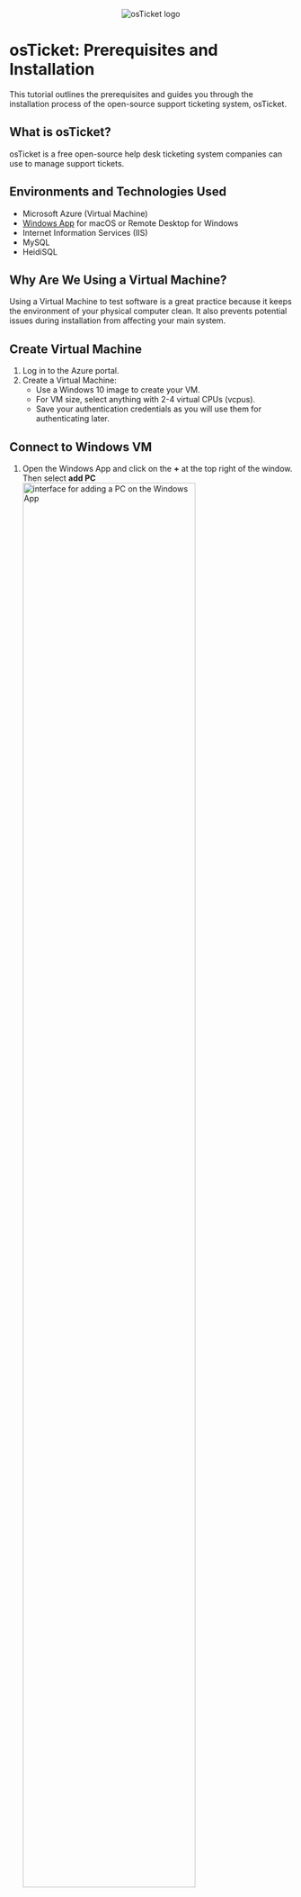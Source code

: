 <p align="center">
<img src="https://i.imgur.com/Clzj7Xs.png" alt="osTicket logo"/>
</p>

<h1>osTicket: Prerequisites and Installation</h1>
<p> This tutorial outlines the prerequisites and guides you through the installation process of the open-source support ticketing system, osTicket.<p />

<h2>What is osTicket?</h2>
osTicket is a free open-source help desk ticketing system companies can use to manage support tickets.

<h2>Environments and Technologies Used</h2>

- Microsoft Azure (Virtual Machine)
- [Windows App](https://apps.apple.com/us/app/windows-app/id1295203466?mt=12) for macOS or Remote Desktop for Windows  
- Internet Information Services (IIS)
- MySQL
- HeidiSQL

<h2>Why Are We Using a Virtual Machine?</h2>

Using a Virtual Machine to test software is a great practice because it keeps the environment of your physical computer clean. It also prevents potential issues during installation from affecting your main system.

<h2>Create Virtual Machine</h2>

1. Log in to the Azure portal.
2. Create a Virtual Machine:
   - Use a Windows 10 image to create your VM.
   - For VM size, select anything with 2-4 virtual CPUs (vcpus).
   - Save your authentication credentials as you will use them for authenticating later.

<h2>Connect to Windows VM</h2>

1. Open the Windows App and click on the <b>+</b> at the top right of the window. Then select <b>add PC</b>
   <br>
   <img src="https://i.imgur.com/q2CIjtQ.png" height="80%" width="80%" alt="interface for adding a PC on the Windows App"/>
3. Paste your Windows VM's public IP address for <b>PC name</b>. Feel free to give your VM whatever friendly name you would like. I named mine windows-vm so that I can easily know what operating system is running on the PC. Then click <b>Add</b> to add the VM.
   <br>
   <img src="https://i.imgur.com/cvBmV30.png" height="80%" width="80%" alt=""/>
5. Click on the ellipsis and select <b>connect</b> to connect to the Windows VM.
   <br>
   <img src="https://i.imgur.com/OKSJhL1.png" height="80%" width="80%" alt=""/>
7. Add the username and password you created when you created your Virtual Machine in the Azure portal to authenticate, and click continue.
   <br>
   <img src="https://i.imgur.com/dkhuqJB.png" height="80%" width="80%" alt=""/>
9. Feel free to toggle no for all privacy settings.
    <br>
   <img height="80%" width="80%" alt="Screenshot 2025-03-06 at 10 21 35 AM" src="https://github.com/user-attachments/assets/816ffd66-35d4-4d9e-a061-bf9eb916c8b9" />



<h2>Enable Internet Information Services (IIS) with Commmon Gateway Interface (CGI)</h2>

IIS is a web server that is part of Windows systems. We will use IIS to host our osTicket web application. Since osTicket is built with PHP and IIS does not know how to process PHP files by itself, we will use CGI to pass requests for PHP files from IIS to the PHP interpreter. The PHP interpreter will then process the file, and CGI will send the result back to IIS, which will deliver the page to the browser.

1. To Enable IIS:
    - Go into the <b>Control Panel</b>.
    - Select <b>Programs</b>.
      <br>
      <img height="80%" width="80%" alt="Screenshot 2025-03-06 at 10 29 23 AM" src="https://github.com/user-attachments/assets/0558ebe2-6b89-43d2-91d1-9cac58610a21" />
    - Select <b>Turn Windows features on or off</b>.
      <br>
      <img height="80%" width="80%" alt="Screenshot 2025-03-06 at 10 29 39 AM" src="https://github.com/user-attachments/assets/5374d622-966a-4c2a-85e0-59404217b099" />
    - Check the checkbox next to <b>Internet Information Services</b> to enable it.
      <br>
      <img height="80%" width="80%" alt="" src="https://github.com/user-attachments/assets/69ba977e-7d93-4d98-a47e-6b8d728b611c" />      
2. To Enable CGI:
   - Click the <b>+</b> to the left of <b>Internet Information Services</b> to expand it.
   - Expand <b>World Wide Web Services</b>.
   - Expand <b>Application Development Features</b>.
   - Check the checkbox next to <b>CGI</b> to enable it, and select <b>Ok</b>.
      <br>
       <img height="80%" width="80%" alt="" src="https://github.com/user-attachments/assets/924f961f-1c78-4820-b711-0ba629994448" />

<h2>Extract osTicket Installation Files</h2>
The dependencies needed for the osTicket installation are bundled together in a single ZIP folder for easy download.

1. Open the browser on your VM.
2. Copy and paste [this link](https://docs.google.com/document/d/1aT20BxyepQpP6PAVp9QQ_p1fYtP7Cip2UxhMYVfY97s/edit?tab=t.0) into the browser on your VM to download the ZIP folder containing all the necessary files for the osTicket installation.
3. Click the folder icon on the download window in the browser.
4. Move the ZIP folder to your desktop.
5. Right-click the ZIP folder and select <b>Extract All</b> to extract the files from the ZIP folder onto your desktop. This step is necessary because compressed files cannot be directly used by the system, as they need to be unpacked to their original format for installation. The extracted folder should be called “osTicket-Installation-Files”.

<h2>Configuring PHP for IIS</h2>

1. Install <b>PHP Manager for IIS (PHPManagerForIIS_V1.5.0.msi)</b> from the “osTicket-Installation-Files” folder. This tool helps manage PHP configurations in IIS.
2. Create the directory <b>C:\PHP</b>. This directory will store the PHP interpreter and related files.
3. Extract all the files from <b>PHP 7.3.8 (php-7.3.8-nts-Win32-VC15-x86.zip</b>), located in the “osTicket-Installation-Files” folder, into the <b>C:\PHP</b> folder.
4. Install <b>VC_redist.x86.exe</b> from the “osTicket-Installation-Files” folder. This step ensures PHP has the necessary dependencies needed to work on Windows.
5. Register PHP with IIS:
   - Open IIS as an Admin.
   - Select <b>PHP Manager</b>.
   - Click <b>Register new PHP version</b>.
   - Paste the file path to the PHP executable. Since we placed PHP in the <b>C:/PHP</b> directory, our path should be <b>C:\PHP\php-cgi.exe</b>.
   - Stop and restart the server to apply changes:
     - In IIS right-click the top-level entry.
     - Select <b>Stop</b>, then repeat the steps to <b>Start</b> the server.

<h2>Install the Rewrite Module</h2>
The Rewrite Module helps IIS modify URLs to create user-friendly URLs that are easier to read, share, and remember.

1. Install the <b>Rewrite Module (rewrite_amd64_en-US.msi)</b> from the “osTicket-Installation-Files” folder. 

<h2>Install MySQL</h2>
MySQL is a relational database management system used to store and manage data. In this instance, we will use it to store osTicket data, such as user accounts and ticketing information.

1. Install <b>MySQL 5.5.62 (mysql-5.5.62-win32.msi)</b> from the “osTicket-Installation-Files” folder.
2. Follow the installation Wizard:
   - Select <b>Typical</b> for Setup Type.
   - After installation, launch the configuation wizard.
   - For Serve Instance Configuration:
     - Select <b>Standard Configuration</b>.
     - Setup a simple password for the root user. Be sure to keep track of these credentials.
     - Follow the remaining steps in the Wizard and select <b>Execute</b> to complete the setup.

<h2>Setup osTicket files</h2>

1. Right-click <b>“osTicket-v1.15.8.zip”</b> from the “osTicket-Installation-Files” folder and select <b>Extract All</b>.
2. Open the unzipped foder <b>“osTicket-v1.15.8”</b>, and drag the <b>Upload</b> folder into <b>“c:\inetpub\wwwroot”</b>. The <b>wwwroot</b> folder is the root directory for IIS-hosted websites. By placing the osTicket files here, IIS will know where to find them when the application is accessed.
3. Within <b>c:\inetpub\wwwroot</b>, rename “upload” to “osTicket”. This will help IIS serve the application under the name "osTicket" when accessed through a browser. Ex: <b>http://localhost/osTicket</b>
4. Stop and restart the server to apply changes:
     - In IIS right-click the top-level entry labeled <b>osticket-vm</b> in IIS.
     - Select <b>Stop</b>, and then repeat the process to <b>Start</b> the server.

<h2>Open osTicket in Browser</h2>
Let's access osTicket in the browser to ensure IIS is serving the app.

1. In IIS, on the left-hand panel, select <b>Sites</b> from the file hierarchy.
2. Expland <b>Default Websites</b>.
3. Select <b>osTicket</b>.
4. In the right-hand panel, click <b>Browse *:80</b> to open osTicket in your browser.

<h2>Enable PHP Extensions</h2>
Some required PHP extensions are disabled by default. Lets enable them:

1. In IIS, on the left-hand panel, select <b>Sites</b> -> <b>Default Websites</b> -> <b>osTicket</b>.
2. Double click <b>PHP Manager</b>.
3. Click <b>Enable or disable extension</b>.
4. To enable an extension, right-click it and select <b>Enable</b>.
   - Extensions to enable:
      - <b>php_imap.dll</b>
      - <b>php_intl.dll</b>
      - <b>php_opcache.dll</b>
5. Refresh the browser to observe the changes or visit <b>http://localhost/osTicket</b>.
<h2>Configure ost-config.php</h2>

<h3>Rename ost-sampleconfig.php:</h3>
The file <b>ost-sampleconfig.php</b> is a template configuration file included with osTicket. It is named this way by default to ensure flexibility and security during installation and updates. By renaming it, we are creating the active configuration file required for osTicket to function.

1. Follow the path to rename the file:
   - From: <b>C:\inetpub\wwwroot\osTicket\include\ost-sampleconfig.php</b>
   - To: <b>C:\inetpub\wwwroot\osTicket\include\ost-config.php</b>
   
<h3>Assign Permissions</h3>
To allow osTicket to make changes on the backend and store database configuration details, we need to modify the permissions for <b>ost-config.php</b>.

1. Right-click <b>ost-config.php</b>.
2. Select <b>Properties</b>.
3. Select the <b>Security</b> tab.
4. Click <b>Advanced</b>.
5. Click <b>Disable inheritance</b> to remove all current permissions.
6. In the pop-up, select <b>Remove all inherited permissions from this object</b>.
7. Click <b>Add</b> to assign new permissions.
8. Select <b>Select a principal</b>.
9. Under <b>Enter the object name to select</b>, type <b>Everyone</b>.
<i>Note:</i> Assigning permissions to "Everyone" is not recommended in real-world scenarios. We are using it here for simplicity and because we do not know which user account represents osTicket.
10. Click <b>OK</b>.
11. Check the box for <b>Full control</b>.
12. Click <b>OK</b>.
13. Click <b>Apply</b>.
14. Click <b>OK</b> to close the window.

<h2>Install HeidiSQL</h2>
HeidiSQL provides us with a graphical user interface (GUI) for managing our MySQL database. It eliminates the need to write SQL commands in the command line by offering a visual way to create databases, manage tables, and run queries. This makes database management simpler and more accessible, especially for those who are not comfortable using the command line.

1. Install <b>HeidiSQL</b> from From the “osTicket-Installation-Files” folder, and launch it.
2. Click <b>New</b>.
3. Create a new session:
   - Ensure that the <b>User</b> is <b>root</b>.
   - Add the password that you created when you configured your <b>MySQL</b> database.
4. Select <b>Open</b> to connect to the session.
5. Create a database called <b>osTicket</b>.

 
<h2>Database Setup & Final Installation</h2>

1. In the browser, select <b>Continue</b> to continue the osTicket installation process, If you closed the window, the URL is  <b>http://localhost/osTicket</b>.
2. Fill out the form with your information. <i>Note:</i> The <b>Default Email</b> and the <b>Admin User Email address</b> must be different.
  - System Settings:
       - Create a <b>Helpdesk Name</b>.
       - Add a <b>Default Email</b>. <i>Note:</i> This is the email address that will receive emails from customers.
   - Admin User:
     - Add your <b>Name</b>, <b>Last Name</b>, and an additional <b>Email address</b>.
     - Create a <b>username</b> and <b>password</b> for Admin User.
   - Database Settings:
     - MySQL Database: osTicket.
     - MySQL Username: root.
     - MySQL Password: The password you created when configuring MySQL.
- Click <b>Install Now</b>.

<h2>Test Installation</h2>
To ensure that osTicket was properly installed and configured, let's browse to the Admin and End User pages.

1. Admin:
   - URL: http://localhost/osTicket/scp/login.php
   - Sign in with your <b>Admin User</b> credentials.
   - You should see 1 ticket in the queue with the subject: <b>osTicket Installed</b>. This confirms that osTicket is successfully installed!
2. End User:
   - URL: http://localhost/osTicket/ 
 
<h2>Post-Installation Cleanup</h2>
To secure your osTicket installation and reduce vulnerabilities, follow these steps:

1. Delete the setup folder: The setup folder contains installation files that can be overwritten. Deleting it prevents your osTicket installation from being tampered with.
   - Delete: <b>C:\inetpub\wwwroot\osTicket\setup</b>.
2. Set permissions to "Read" only: The ost-config.php file contains your database credentials. Changing its permission to "Read" only prevents sensitive information from being modified and enhances overall security.
   - Set Permissions to “Read” only: <b>C:\inetpub\wwwroot\osTicket\include\ost-config.php</b>.

